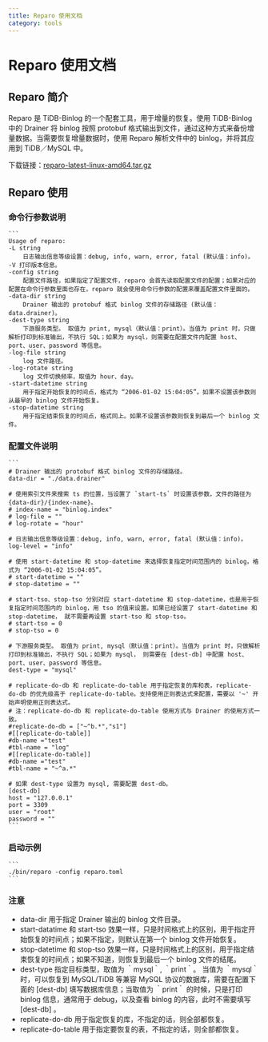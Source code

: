 ```yaml
---
title: Reparo 使用文档
category: tools
---
```


# Reparo 使用文档

## Reparo 简介

Reparo 是 TiDB-Binlog 的一个配套工具，用于增量的恢复。使用 TiDB-Binlog 中的 Drainer 将 binlog 按照 protobuf 格式输出到文件，通过这种方式来备份增量数据。当需要恢复增量数据时，使用 Reparo 解析文件中的 binlog，并将其应用到 TiDB／MySQL 中。

下载链接：[reparo-latest-linux-amd64.tar.gz](https://download.pingcap.org/reparo-latest-linux-amd64.tar.gz)

## Reparo 使用

### 命令行参数说明

    ```
    Usage of reparo:
    -L string
        日志输出信息等级设置：debug, info, warn, error, fatal (默认值：info)。
    -V 打印版本信息。
    -config string
        配置文件路径，如果指定了配置文件，reparo 会首先读取配置文件的配置；如果对应的配置在命令行参数里面也存在，reparo 就会使用命令行参数的配置来覆盖配置文件里面的。
    -data-dir string
        Drainer 输出的 protobuf 格式 binlog 文件的存储路径 (默认值： data.drainer)。
    -dest-type string
        下游服务类型。 取值为 print, mysql（默认值：print）。当值为 print 时，只做解析打印到标准输出，不执行 SQL；如果为 mysql，则需要在配置文件内配置 host、port、user、password 等信息。
    -log-file string
        log 文件路径。
    -log-rotate string
        log 文件切换频率，取值为 hour、day。
    -start-datetime string
        用于指定开始恢复的时间点，格式为 “2006-01-02 15:04:05”。如果不设置该参数则从最早的 binlog 文件开始恢复。
    -stop-datetime string
        用于指定结束恢复的时间点，格式同上。如果不设置该参数则恢复到最后一个 binlog 文件。

### 配置文件说明

    ```
    # Drainer 输出的 protobuf 格式 binlog 文件的存储路径。
    data-dir = "./data.drainer"

    # 使用索引文件来搜索 ts 的位置，当设置了 `start-ts` 时设置该参数，文件的路径为 {data-dir}/{index-name}。
    # index-name = "binlog.index"
    # log-file = ""
    # log-rotate = "hour"

    # 日志输出信息等级设置：debug, info, warn, error, fatal (默认值：info)。
    log-level = "info"

    # 使用 start-datetime 和 stop-datetime 来选择恢复指定时间范围内的 binlog，格式为 “2006-01-02 15:04:05”。
    # start-datetime = ""
    # stop-datetime = ""

    # start-tso、stop-tso 分别对应 start-datetime 和 stop-datetime，也是用于恢复指定时间范围内的 binlog，用 tso 的值来设置。如果已经设置了 start-datetime 和 stop-datetime， 就不需要再设置 start-tso 和 stop-tso。
    # start-tso = 0
    # stop-tso = 0

    # 下游服务类型。 取值为 print, mysql（默认值：print）。当值为 print 时，只做解析打印到标准输出，不执行 SQL；如果为 mysql， 则需要在 [dest-db] 中配置 host、port、user、password 等信息。
    dest-type = "mysql"

    # replicate-do-db 和 replicate-do-table 用于指定恢复的库和表，replicate-do-db 的优先级高于 replicate-do-table。支持使用正则表达式来配置，需要以 '~' 开始声明使用正则表达式。
    # 注：replicate-do-db 和 replicate-do-table 使用方式与 Drainer 的使用方式一致。
    #replicate-do-db = ["~^b.*","s1"]
    #[[replicate-do-table]]
    #db-name ="test"
    #tbl-name = "log"
    #[[replicate-do-table]]
    #db-name ="test"
    #tbl-name = "~^a.*"

    # 如果 dest-type 设置为 mysql, 需要配置 dest-db。
    [dest-db]
    host = "127.0.0.1"
    port = 3309
    user = "root"
    password = ""
    ```

### 启动示例

    ```
    ./bin/reparo -config reparo.toml
    ```

### 注意

* data-dir 用于指定 Drainer 输出的 binlog 文件目录。
* start-datatime 和 start-tso 效果一样，只是时间格式上的区别，用于指定开始恢复的时间点；如果不指定，则默认在第一个 binlog 文件开始恢复。
* stop-datetime 和 stop-tso 效果一样，只是时间格式上的区别，用于指定结束恢复的时间点；如果不知道，则恢复到最后一个 binlog 文件的结尾。
* dest-type 指定目标类型，取值为 ｀mysql｀, ｀print｀。 当值为 ｀mysql｀ 时，可以恢复到 MySQL/TiDB 等兼容 MySQL 协议的数据库，需要在配置下面的 [dest-db] 填写数据库信息；当取值为 ｀print｀ 的时候，只是打印 binlog 信息，通常用于 debug，以及查看 binlog 的内容，此时不需要填写 [dest-db] 。
* replicate-do-db 用于指定恢复的库，不指定的话，则全部都恢复。
* replicate-do-table 用于指定要恢复的表，不指定的话，则全部都恢复。